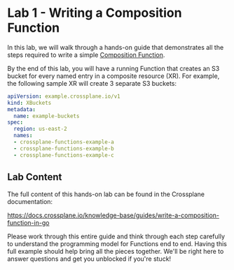 # Lab 1 - Writing a Composition Function

In this lab, we will walk through a hands-on guide that demonstrates all the
steps required to write a simple [Composition
Function](https://docs.crossplane.io/latest/concepts/composition-functions/).

By the end of this lab, you will have a running Function that creates an S3
bucket for every named entry in a composite resource (XR). For example, the
following sample XR will create 3 separate S3 buckets:

```yaml
apiVersion: example.crossplane.io/v1
kind: XBuckets
metadata:
  name: example-buckets
spec:
  region: us-east-2
  names:
  - crossplane-functions-example-a
  - crossplane-functions-example-b
  - crossplane-functions-example-c
```

## Lab Content

The full content of this hands-on lab can be found in the Crossplane
documentation:

https://docs.crossplane.io/knowledge-base/guides/write-a-composition-function-in-go

Please work through this entire guide and think through each step carefully to
understand the programming model for Functions end to end. Having this full
example should help bring all the pieces together. We'll be right here to answer
questions and get you unblocked if you're stuck!